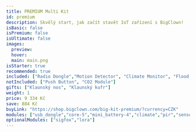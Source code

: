 ```yaml
---
title: PREMIUM Multi Kit
id: premium
description: Skvělý start, jak začít stavět IoT zařízení s BigClown!
isBasic: false
isPremium: false
isUltimate: false
images:
  preview:
  hover:
  main: main.png
isStarter: true
recommended: true
included: ["Radio Dongle","Motion Detector", "Climate Monitor", "Flood Detector", "LCD Thermostat", "Controller"]
notIncluded: ["Push Button", "CO2 Module"]
gifts: ["Klaunský nos", "Klaunský kufr"]
weight: 1
price: 9 334 Kč
save: 884 Kč
buyLink: "https://shop.bigclown.com/big-kit-premium/?currency=CZK"
modules: ["usb_dongle","core-5","mini_battery-4","climate","pir","sensor","flood","power","lcd","enclosures-101-3","enclosures-301","enclosures-501","suitcase"]
optionalModules: ["sigfox","lora"]
---
```

